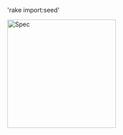 'rake import:seed'

<img src="https://github.com/kylecornelissen/Koroibos_challenge/data/schema.png" alt="Spec"
	width="250" />
